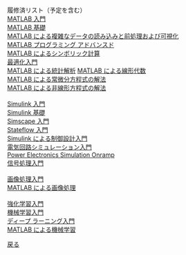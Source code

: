 履修済リスト（予定を含む）  
[MATLAB 入門](https://matlabacademy.mathworks.com/progress/share/certificate.html?id=bbbaf19f-55d8-4ea7-ad2f-9ab1566ebd9f&)  
[MATLAB 基礎](https://matlabacademy.mathworks.com/progress/share/certificate.html?id=043768cd-6a82-4a25-b2fa-0b4f9405f4be&)  
[MATLAB による複雑なデータの読み込みと前処理および可視化](https://matlabacademy.mathworks.com/progress/share/certificate.html?id=bed76cc2-0aca-4672-8e7a-231933e71ed9&)  
[MATLAB プログラミング アドバンスド](https://matlabacademy.mathworks.com/progress/share/certificate.html?id=b968b672-2ec8-461a-8800-e8d54aaca940&)  
[MATLAB によるシンボリック計算](https://matlabacademy.mathworks.com/progress/share/certificate.html?id=ae9e869b-e1be-44b2-9ebe-ac6c164166a2&)  
[最適化入門](https://matlabacademy.mathworks.com/progress/share/certificate.html?id=ec797fbf-fb9a-4d5f-bd33-cbbfbe2d47d7&)  
[MATLAB による統計解析](https://matlabacademy.mathworks.com/progress/share/certificate.html?id=2c7dff31-c943-4c87-b32d-b988bf826aa2&)
[MATLAB による線形代数](https://matlabacademy.mathworks.com/progress/share/certificate.html?id=b62fba90-0748-4c83-99e0-f56ad57d76a9&)  
[MATLAB による常微分方程式の解法](https://matlabacademy.mathworks.com/progress/share/certificate.html?id=7c02c59d-6bc2-41ed-bc16-d0c3865c4db9&)  
[MATLAB による非線形方程式の解法](https://matlabacademy.mathworks.com/progress/share/certificate.html?id=76e08a48-21b6-4a44-9592-f4a2d1fcf7ee&)  
[]()  
[Simulink 入門](https://matlabacademy.mathworks.com/progress/share/certificate.html?id=1138ce17-fd8e-4d36-a99c-50191c5545a5&)  
[Simulink 基礎](https://matlabacademy.mathworks.com/progress/share/certificate.html?id=be32c8c3-02a4-40dd-8ee3-08226fb2bf13&)  
[Simscape 入門](https://matlabacademy.mathworks.com/progress/share/certificate.html?id=3433ee35-9fa5-4b54-9b9a-d7fd339e52d9&)  
[Stateflow 入門](https://matlabacademy.mathworks.com/progress/share/certificate.html?id=b7f11a22-004c-484b-b030-5660687c1528&)  
[Simulink による制御設計入門](https://matlabacademy.mathworks.com/progress/share/certificate.html?id=34bf4e9a-4065-4b24-95d8-42d8da2fdf39&)  
[電気回路シミュレーション入門](https://matlabacademy.mathworks.com/progress/share/certificate.html?id=34f57c7c-0775-4e4c-91c3-5a67f59ca272&)  
[Power Electronics Simulation Onramp](https://matlabacademy.mathworks.com/progress/share/certificate.html?id=f408d2c3-b1c5-436c-bf8a-2b2724cd1cfd&)  
[信号処理入門](https://matlabacademy.mathworks.com/progress/share/certificate.html?id=6a7e286c-2de0-4e00-9f43-b9db979cc786&)  
[]()  
[画像処理入門](https://matlabacademy.mathworks.com/progress/share/certificate.html?id=55052620-ef2d-4317-9cec-fcb9549c6287&)  
[MATLAB による画像処理](https://matlabacademy.mathworks.com/progress/share/certificate.html?id=584472ab-d9e9-4048-8178-d3dde4ae46a4&)  
[]()  
[強化学習入門](https://matlabacademy.mathworks.com/progress/share/certificate.html?id=3fcf33c2-4600-45b4-a0c1-36b46892f9fd&)  
[機械学習入門](https://matlabacademy.mathworks.com/progress/share/certificate.html?id=7212c376-f0de-46eb-88f5-282fee4d554b&)  
[ディープ ラーニング入門](https://matlabacademy.mathworks.com/progress/share/certificate.html?id=8c331783-125e-4428-b5ff-6881df652bde&)  
[MATLAB による機械学習](https://matlabacademy.mathworks.com/progress/share/certificate.html?id=3124ecf2-b366-4c53-bd4b-8ed64c4e8943&)  
[]()    
  
[戻る](README.md)

